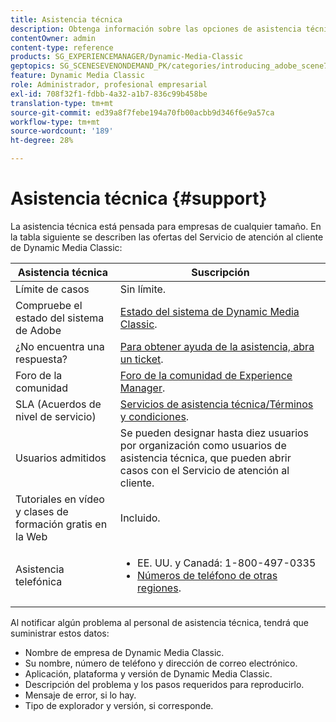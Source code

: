 ```yaml
---
title: Asistencia técnica
description: Obtenga información sobre las opciones de asistencia técnica.
contentOwner: admin
content-type: reference
products: SG_EXPERIENCEMANAGER/Dynamic-Media-Classic
geptopics: SG_SCENESEVENONDEMAND_PK/categories/introducing_adobe_scene7
feature: Dynamic Media Classic
role: Administrador, profesional empresarial
exl-id: 708f32f1-fdbb-4a32-a1b7-836c99b458be
translation-type: tm+mt
source-git-commit: ed39a8f7febe194a70fb00acbb9d346f6e9a57ca
workflow-type: tm+mt
source-wordcount: '189'
ht-degree: 28%

---
```


# Asistencia técnica {#support}

La asistencia técnica está pensada para empresas de cualquier tamaño. En la tabla siguiente se describen las ofertas del Servicio de atención al cliente de Dynamic Media Classic:

| Asistencia técnica | Suscripción |
|--- |--- |
| Límite de casos | Sin límite. |
| Compruebe el estado del sistema de Adobe | [Estado del sistema de Dynamic Media Classic](https://status.adobe.com/products/1175). |
| ¿No encuentra una respuesta? | [Para obtener ayuda de la asistencia, abra un ticket](https://experienceleague.adobe.com/?support-solution=General#support). |
| Foro de la comunidad | [Foro de la comunidad de Experience Manager](https://experienceleaguecommunities.adobe.com/t5/adobe-experience-manager/ct-p/adobe-experience-manager-community). |
| SLA (Acuerdos de nivel de servicio) | [Servicios de asistencia técnica/Términos y condiciones](https://helpx.adobe.com/support/programs/support-policies-terms-conditions.html). |
| Usuarios admitidos | Se pueden designar hasta diez usuarios por organización como usuarios de asistencia técnica, que pueden abrir casos con el Servicio de atención al cliente. |
| Tutoriales en vídeo y clases de formación gratis en la Web | Incluido. |
| Asistencia telefónica | <ul><li>EE. UU. y Canadá: 1-800-497-0335 </li><li>[Números de teléfono de otras regiones](https://helpx.adobe.com/contact/dma-external/DMACustomeCareRegionalPhoneNumbers.html).</li></ul> |

<!-- |Create a support case| [https://helpx.adobe.com/enterprise/admin-guide.html/enterprise/using/support-for-experience-cloud.ug.html](https://helpx.adobe.com/enterprise/admin-guide.html/enterprise/using/support-for-experience-cloud.ug.html) | -->

Al notificar algún problema al personal de asistencia técnica, tendrá que suministrar estos datos:

* Nombre de empresa de Dynamic Media Classic.
* Su nombre, número de teléfono y dirección de correo electrónico.
* Aplicación, plataforma y versión de Dynamic Media Classic.
* Descripción del problema y los pasos requeridos para reproducirlo.
* Mensaje de error, si lo hay.
* Tipo de explorador y versión, si corresponde.
